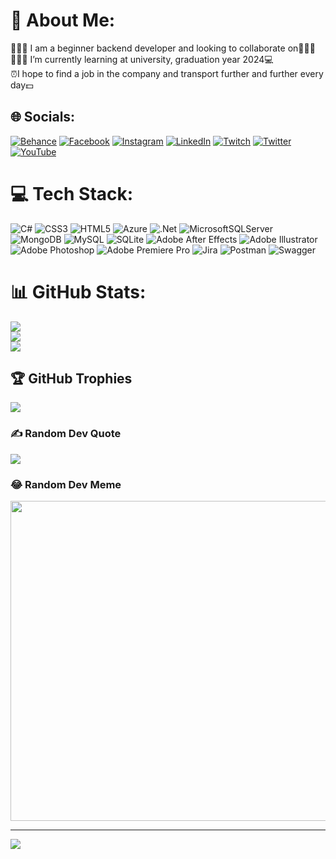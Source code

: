 # 💫 About Me:
👨🏻‍💻 I am a beginner backend developer and looking to collaborate on👨🏻‍💻<br>👨🏻‍🎓 I’m currently learning at university, graduation year 2024💻<br>⏰I hope to find a job in the company and transport further and further every day💵<br>


## 🌐 Socials:
[![Behance](https://img.shields.io/badge/Behance-1769ff?logo=behance&logoColor=white)](https://www.behance.net/sasha_gerzha) [![Facebook](https://img.shields.io/badge/Facebook-%231877F2.svg?logo=Facebook&logoColor=white)]([https://facebook.com/https://www.facebook.com/profile.php?id=100010522351429](https://www.facebook.com/profile.php?id=100010522351429)) [![Instagram](https://img.shields.io/badge/Instagram-%23E4405F.svg?logo=Instagram&logoColor=white)](https://www.instagram.com/gerbl4_sanya/) [![LinkedIn](https://img.shields.io/badge/LinkedIn-%230077B5.svg?logo=linkedin&logoColor=white)](https://www.linkedin.com/in/alexander-gerzha-4a407a245/) [![Twitch](https://img.shields.io/badge/Twitch-%239146FF.svg?logo=Twitch&logoColor=white)](https://www.twitch.tv/com4ndet) [![Twitter](https://img.shields.io/badge/Twitter-%231DA1F2.svg?logo=Twitter&logoColor=white)](https://twitter.com/AGerzha) [![YouTube](https://img.shields.io/badge/YouTube-%23FF0000.svg?logo=YouTube&logoColor=white)](https://www.youtube.com/channel/UCansIlcgLgsnqTzcY2UiWiw) 

# 💻 Tech Stack:
![C#](https://img.shields.io/badge/c%23-%23239120.svg?style=for-the-badge&logo=c-sharp&logoColor=white) ![CSS3](https://img.shields.io/badge/css3-%231572B6.svg?style=for-the-badge&logo=css3&logoColor=white) ![HTML5](https://img.shields.io/badge/html5-%23E34F26.svg?style=for-the-badge&logo=html5&logoColor=white) ![Azure](https://img.shields.io/badge/azure-%230072C6.svg?style=for-the-badge&logo=azure-devops&logoColor=white) ![.Net](https://img.shields.io/badge/.NET-5C2D91?style=for-the-badge&logo=.net&logoColor=white) ![MicrosoftSQLServer](https://img.shields.io/badge/Microsoft%20SQL%20Sever-CC2927?style=for-the-badge&logo=microsoft%20sql%20server&logoColor=white) ![MongoDB](https://img.shields.io/badge/MongoDB-%234ea94b.svg?style=for-the-badge&logo=mongodb&logoColor=white) ![MySQL](https://img.shields.io/badge/mysql-%2300f.svg?style=for-the-badge&logo=mysql&logoColor=white) ![SQLite](https://img.shields.io/badge/sqlite-%2307405e.svg?style=for-the-badge&logo=sqlite&logoColor=white) ![Adobe After Effects](https://img.shields.io/badge/Adobe%20After%20Effects-9999FF.svg?style=for-the-badge&logo=Adobe%20After%20Effects&logoColor=white) ![Adobe Illustrator](https://img.shields.io/badge/adobeillustrator-%23FF9A00.svg?style=for-the-badge&logo=adobeillustrator&logoColor=white) ![Adobe Photoshop](https://img.shields.io/badge/adobephotoshop-%2331A8FF.svg?style=for-the-badge&logo=adobephotoshop&logoColor=white) ![Adobe Premiere Pro](https://img.shields.io/badge/Adobe%20Premiere%20Pro-9999FF.svg?style=for-the-badge&logo=Adobe%20Premiere%20Pro&logoColor=white) ![Jira](https://img.shields.io/badge/jira-%230A0FFF.svg?style=for-the-badge&logo=jira&logoColor=white) ![Postman](https://img.shields.io/badge/Postman-FF6C37?style=for-the-badge&logo=postman&logoColor=white) ![Swagger](https://img.shields.io/badge/-Swagger-%23Clojure?style=for-the-badge&logo=swagger&logoColor=white)
# 📊 GitHub Stats:
![](https://github-readme-stats.vercel.app/api?username=PotatoHakers&theme=tokyonight&hide_border=false&include_all_commits=false&count_private=false)<br/>
![](https://github-readme-streak-stats.herokuapp.com/?user=PotatoHakers&theme=tokyonight&hide_border=false)<br/>
![](https://github-readme-stats.vercel.app/api/top-langs/?username=PotatoHakers&theme=tokyonight&hide_border=false&include_all_commits=false&count_private=false&layout=compact)

## 🏆 GitHub Trophies
![](https://github-profile-trophy.vercel.app/?username=PotatoHakers&theme=onedark&no-frame=false&no-bg=true&margin-w=4)

### ✍️ Random Dev Quote
![](https://quotes-github-readme.vercel.app/api?type=horizontal&theme=tokyonight)

### 😂 Random Dev Meme
<img src="https://random-memer.herokuapp.com/" width="512px"/>

---
[![](https://visitcount.itsvg.in/api?id=PotatoHakers&icon=2&color=1)](https://visitcount.itsvg.in)
